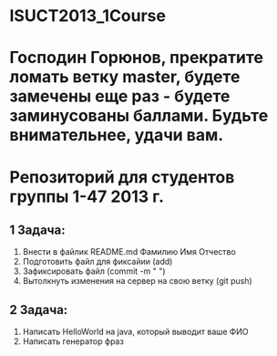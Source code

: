 ﻿ISUCT2013_1Course
=================
#  Господин Горюнов, прекратите ломать ветку master, будете замечены еще раз - будете заминусованы баллами. Будьте внимательнее, удачи вам.
# Репозиторий для студентов группы 1-47 2013 г.
## 1 Задача:

1. Внести в файлик README.md Фамилию Имя Отчество
2. Подготовить файл для фиксайии (add)
3. Зафиксировать файл (commit -m " ")
4. Вытолкнуть изменения на сервер на свою ветку (git push)

## 2 Задача:
1. Написать HelloWorld на java, который выводит ваше ФИО
2. Написать генератор фраз

